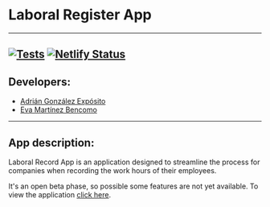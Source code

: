 # Laboral Register App
---
[![Tests](https://github.com/SyTW2324/E02/actions/workflows/node.js.yml/badge.svg?branch=main)](https://github.com/SyTW2324/E02/actions/workflows/node.js.yml)
[![Netlify Status](https://api.netlify.com/api/v1/badges/bfc853d0-07b1-4be3-8339-e1a23e5a2d3b/deploy-status)](https://app.netlify.com/sites/adorable-crumble-2e1362/deploys)
---

## Developers:

- [Adrián González Expósito](https://github.com/Adrian-glz01?tab=repositories)
- [Eva Martínez Bencomo](https://github.com/Eva-Martinez)
---

## App description:

Laboral Record App is an application designed to streamline the process for companies when recording the work hours of their employees.

It's an open beta phase, so possible some features are not yet available. To view the application [click here](https://magical-hummingbird-f1808f.netlify.app/).